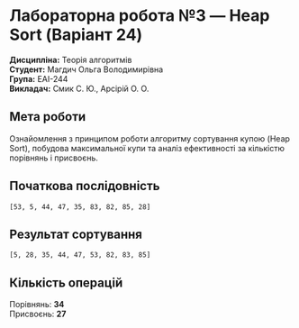 # Лабораторна робота №3 — Heap Sort (Варіант 24)

**Дисципліна:** Теорія алгоритмів  
**Студент:** Магдич Ольга Володимирівна  
**Група:** ЕАІ-244  
**Викладач:** Смик С. Ю., Арсірій О. О.

## Мета роботи
Ознайомлення з принципом роботи алгоритму сортування купою (Heap Sort), побудова максимальної купи та аналіз ефективності за кількістю порівнянь і присвоєнь.

## Початкова послідовність
`[53, 5, 44, 47, 35, 83, 82, 85, 28]`

## Результат сортування
`[5, 28, 35, 44, 47, 53, 82, 83, 85]`

## Кількість операцій
Порівнянь: **34**  
Присвоєнь: **27**
